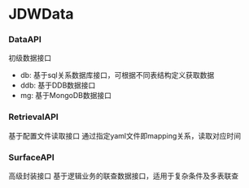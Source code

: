 # JDWData

### DataAPI
初级数据接口
- db:  基于sql关系数据库接口，可根据不同表结构定义获取数据
- ddb: 基于DDB数据接口 
- mg:  基于MongoDB数据接口

### RetrievalAPI
基于配置文件读取接口
通过指定yaml文件即mapping关系，读取对应时间

### SurfaceAPI
高级封装接口
基于逻辑业务的联查数据接口，适用于复杂条件及多表联查